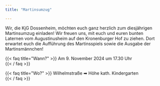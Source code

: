 ```yaml
---
title: "Martinsumzug"

---
```


Wir, die KjG Dossenheim, möchten euch ganz herzlich zum diesjährigen Martinsumzug einladen!
Wir freuen uns, mit euch und euren bunten Laternen vom Augustinusheim auf den Kronenburger Hof zu ziehen. 
Dort erwartet euch die Aufführung des Martinsspiels sowie die Ausgabe der Martinsmännchen!

{{< faq title="Wann?" >}}
Am 9. November 2024 um 17.30 Uhr  
{{< / faq >}}

{{< faq title="Wo?" >}}
Wilhelmstraße  ➡ Höhe kath. Kindergarten  
{{< / faq >}}